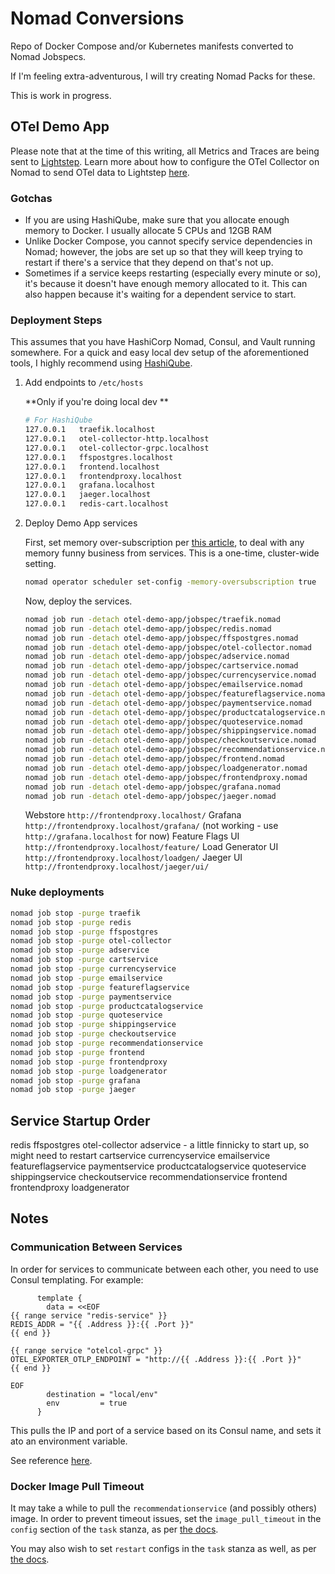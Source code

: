 # Nomad Conversions

Repo of Docker Compose and/or Kubernetes manifests converted to Nomad Jobspecs.

If I'm feeling extra-adventurous, I will try creating Nomad Packs for these.

This is work in progress.

## OTel Demo App

Please note that at the time of this writing, all Metrics and Traces are being sent to [Lightstep](https://app.lightstep.com). Learn more about how to configure the OTel Collector on Nomad to send OTel data to Lightstep [here](https://medium.com/tucows/just-in-time-nomad-running-the-opentelemetry-collector-on-hashicorp-nomad-with-hashiqube-4eaf009b8382).

### Gotchas

* If you are using HashiQube, make sure that you allocate enough memory to Docker. I usually allocate 5 CPUs and 12GB RAM
* Unlike Docker Compose, you cannot specify service dependencies in Nomad; however, the jobs are set up so that they will keep trying to restart if there's a service that they depend on that's not up.
* Sometimes if a service keeps restarting (especially every minute or so), it's because it doesn't have enough memory allocated to it. This can also happen because it's waiting for a dependent service to start.

### Deployment Steps

This assumes that you have HashiCorp Nomad, Consul, and Vault running somewhere. For a quick and easy local dev setup of the aforementioned tools, I highly recommend using [HashiQube](https://github.com/avillela/hashiqube).


1. Add endpoints to `/etc/hosts`

    **Only if you're doing local dev **

    ```bash
    # For HashiQube
    127.0.0.1   traefik.localhost
    127.0.0.1   otel-collector-http.localhost
    127.0.0.1   otel-collector-grpc.localhost
    127.0.0.1   ffspostgres.localhost
    127.0.0.1   frontend.localhost
    127.0.0.1   frontendproxy.localhost
    127.0.0.1   grafana.localhost
    127.0.0.1   jaeger.localhost
    127.0.0.1   redis-cart.localhost
    ```

2. Deploy Demo App services

    First, set memory over-subscription per [this article](https://developer.hashicorp.com/nomad/docs/commands/operator/scheduler/set-config#memory-oversubscription), to deal with any memory funny business from services. This is a one-time, cluster-wide setting.

    ```bash
    nomad operator scheduler set-config -memory-oversubscription true
    ```

    Now, deploy the services.

    ```bash
    nomad job run -detach otel-demo-app/jobspec/traefik.nomad
    nomad job run -detach otel-demo-app/jobspec/redis.nomad
    nomad job run -detach otel-demo-app/jobspec/ffspostgres.nomad
    nomad job run -detach otel-demo-app/jobspec/otel-collector.nomad
    nomad job run -detach otel-demo-app/jobspec/adservice.nomad
    nomad job run -detach otel-demo-app/jobspec/cartservice.nomad
    nomad job run -detach otel-demo-app/jobspec/currencyservice.nomad
    nomad job run -detach otel-demo-app/jobspec/emailservice.nomad
    nomad job run -detach otel-demo-app/jobspec/featureflagservice.nomad
    nomad job run -detach otel-demo-app/jobspec/paymentservice.nomad
    nomad job run -detach otel-demo-app/jobspec/productcatalogservice.nomad
    nomad job run -detach otel-demo-app/jobspec/quoteservice.nomad
    nomad job run -detach otel-demo-app/jobspec/shippingservice.nomad
    nomad job run -detach otel-demo-app/jobspec/checkoutservice.nomad
    nomad job run -detach otel-demo-app/jobspec/recommendationservice.nomad
    nomad job run -detach otel-demo-app/jobspec/frontend.nomad
    nomad job run -detach otel-demo-app/jobspec/loadgenerator.nomad
    nomad job run -detach otel-demo-app/jobspec/frontendproxy.nomad
    nomad job run -detach otel-demo-app/jobspec/grafana.nomad
    nomad job run -detach otel-demo-app/jobspec/jaeger.nomad
    ```

    Webstore             `http://frontendproxy.localhost/`
    Grafana              `http://frontendproxy.localhost/grafana/` (not working - use `http://grafana.localhost` for now)
    Feature Flags UI     `http://frontendproxy.localhost/feature/`
    Load Generator UI    `http://frontendproxy.localhost/loadgen/`
    Jaeger UI            `http://frontendproxy.localhost/jaeger/ui/`

### Nuke deployments

```bash
nomad job stop -purge traefik
nomad job stop -purge redis
nomad job stop -purge ffspostgres
nomad job stop -purge otel-collector
nomad job stop -purge adservice
nomad job stop -purge cartservice
nomad job stop -purge currencyservice
nomad job stop -purge emailservice
nomad job stop -purge featureflagservice
nomad job stop -purge paymentservice
nomad job stop -purge productcatalogservice
nomad job stop -purge quoteservice
nomad job stop -purge shippingservice
nomad job stop -purge checkoutservice
nomad job stop -purge recommendationservice
nomad job stop -purge frontend
nomad job stop -purge frontendproxy
nomad job stop -purge loadgenerator
nomad job stop -purge grafana
nomad job stop -purge jaeger
```

## Service Startup Order

redis
ffspostgres
otel-collector
adservice - a little finnicky to start up, so might need to restart
cartservice
currencyservice
emailservice
featureflagservice
paymentservice
productcatalogservice
quoteservice
shippingservice
checkoutservice
recommendationservice
frontend
frontendproxy
loadgenerator
## Notes

### Communication Between Services

In order for services to communicate between each other, you need to use Consul templating. For example:

```hcl
      template {
        data = <<EOF
{{ range service "redis-service" }}
REDIS_ADDR = "{{ .Address }}:{{ .Port }}"
{{ end }}

{{ range service "otelcol-grpc" }}
OTEL_EXPORTER_OTLP_ENDPOINT = "http://{{ .Address }}:{{ .Port }}"
{{ end }}

EOF
        destination = "local/env"
        env         = true
      }
```

This pulls the IP and port of a service based on its Consul name, and sets it ato an environment variable.

See reference [here](https://discuss.hashicorp.com/t/i-dont-understand-networking-between-services/24470/3).

### Docker Image Pull Timeout

It may take a while to pull the `recommendationservice` (and possibly others) image. In order to prevent timeout issues, set the `image_pull_timeout` in the `config` section of the `task` stanza, as per [the docs](https://developer.hashicorp.com/nomad/docs/drivers/docker#image_pull_timeout).

You may also wish to set `restart` configs in the `task` stanza as well, as per [the docs](https://developer.hashicorp.com/nomad/docs/job-specification/restart#restart-parameters).


